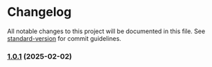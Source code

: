 # Changelog

All notable changes to this project will be documented in this file. See [standard-version](https://github.com/conventional-changelog/standard-version) for commit guidelines.

### [1.0.1](https://github.com/seadfeng/headless-browser-clusters/compare/v1.0.8...v1.0.1) (2025-02-02)

